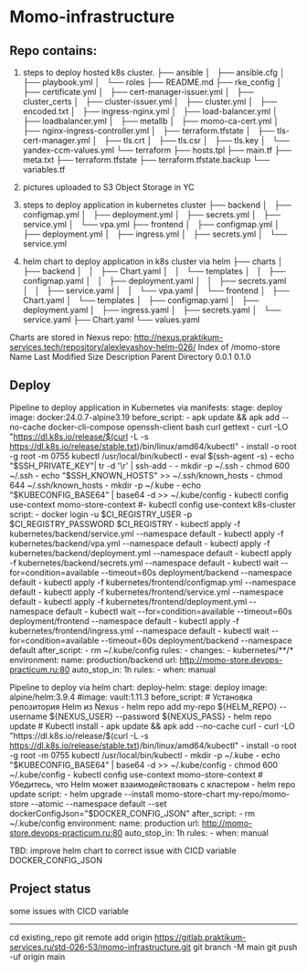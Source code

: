 # Momo-infrastructure
## Repo contains:
1) steps to deploy hosted k8s cluster.
├── ansible
│   ├── ansible.cfg
│   ├── playbook.yml
│   └── roles
├── README.md
├── rke_config
│   ├── certificate.yml
│   ├── cert-manager-issuer.yml
│   ├── cluster_certs
│   ├── cluster-issuer.yml
│   ├── cluster.yml
│   ├── encoded.txt
│   ├── ingress-nginx.yml
│   ├── load-balancer.yml
│   ├── loadbalancer.yml
│   ├── metallb
│   ├── momo-ca-cert.yml
│   ├── nginx-ingress-controller.yml
│   ├── terraform.tfstate
│   ├── tls-cert-manager.yml
│   ├── tls.crt
│   ├── tls.csr
│   ├── tls.key
│   └── yandex-ccm-values.yml
└── terraform
    ├── hosts.tpl
    ├── main.tf
    ├── meta.txt
    ├── terraform.tfstate
    ├── terraform.tfstate.backup
    └── variables.tf

2) pictures uploaded to S3 Object Storage in YC

3) steps to deploy application in kubernetes cluster
├── backend
│   ├── configmap.yml
│   ├── deployment.yml
│   ├── secrets.yml
│   ├── service.yml
│   └── vpa.yml
├── frontend
│   ├── configmap.yml
│   ├── deployment.yml
│   ├── ingress.yml
│   ├── secrets.yml
│   └── service.yml

4) helm chart to deploy application in k8s cluster via helm
├── charts
│   ├── backend
│   │   ├── Chart.yaml
│   │   └── templates
│   │       ├── configmap.yaml
│   │       ├── deployment.yaml
│   │       ├── secrets.yaml
│   │       ├── service.yaml
│   │       └── vpa.yaml
│   └── frontend
│       ├── Chart.yaml
│       └── templates
│           ├── configmap.yaml
│           ├── deployment.yaml
│           ├── ingress.yaml
│           ├── secrets.yaml
│           └── service.yaml
├── Chart.yaml
└── values.yaml

Charts are stored in Nexus repo: http://nexus.praktikum-services.tech/repository/alexlevashov-helm-026/
Index of /momo-store
Name	Last Modified	Size	Description
Parent Directory
0.0.1
0.1.0

## Deploy
Pipeline to deploy application in Kubernetes via manifests:
  stage: deploy
  image: docker:24.0.7-alpine3.19
  before_script:
    - apk update && apk add --no-cache docker-cli-compose openssh-client bash curl gettext
    - curl -LO "https://dl.k8s.io/release/$(curl -L -s https://dl.k8s.io/release/stable.txt)/bin/linux/amd64/kubectl"
    - install -o root -g root -m 0755 kubectl /usr/local/bin/kubectl
    - eval $(ssh-agent -s)
    - echo "$SSH_PRIVATE_KEY"| tr -d '\r' | ssh-add -
    - mkdir -p ~/.ssh
    - chmod 600 ~/.ssh
    - echo "$SSH_KNOWN_HOSTS" >> ~/.ssh/known_hosts
    - chmod 644 ~/.ssh/known_hosts
    - mkdir -p ~/.kube
    - echo "$KUBECONFIG_BASE64" | base64 -d >> ~/.kube/config
    - kubectl config use-context momo-store-context
      #- kubectl config use-context k8s-cluster
  script:
    - docker login -u $CI_REGISTRY_USER -p $CI_REGISTRY_PASSWORD $CI_REGISTRY
    - kubectl apply -f kubernetes/backend/service.yml --namespace default
    - kubectl apply -f kubernetes/backend/vpa.yml --namespace default
    - kubectl apply -f kubernetes/backend/deployment.yml --namespace default
    - kubectl apply -f kubernetes/backend/secrets.yml --namespace default
    - kubectl wait --for=condition=available --timeout=60s deployment/backend --namespace default
    - kubectl apply -f kubernetes/frontend/configmap.yml --namespace default
    - kubectl apply -f kubernetes/frontend/service.yml --namespace default
    - kubectl apply -f kubernetes/frontend/deployment.yml --namespace default
    - kubectl wait --for=condition=available --timeout=60s deployment/frontend --namespace default
    - kubectl apply -f kubernetes/frontend/ingress.yml --namespace default
    - kubectl wait --for=condition=available --timeout=60s deployment/backend --namespace default
  after_script:
    - rm ~/.kube/config
  rules:
    - changes:
      - kubernetes/**/*
  environment:
    name: production/backend
    url: http://momo-store.devops-practicum.ru:80
    auto_stop_in: 1h
  rules:
    - when: manual


Pipeline to deploy via helm chart:
deploy-helm:
  stage: deploy
  image: alpine/helm:3.9.4
    #image: vault:1.11.3
  before_script:
    # Установка репозитория Helm из Nexus
    - helm repo add my-repo ${HELM_REPO} --username ${NEXUS_USER} --password ${NEXUS_PASS}
    - helm repo update
    # Kubectl install
    - apk update && apk add --no-cache curl
    - curl -LO "https://dl.k8s.io/release/$(curl -L -s https://dl.k8s.io/release/stable.txt)/bin/linux/amd64/kubectl"
    - install -o root -g root -m 0755 kubectl /usr/local/bin/kubectl
    - mkdir -p ~/.kube
    - echo "$KUBECONFIG_BASE64" | base64 -d >> ~/.kube/config
    - chmod 600 ~/.kube/config
    - kubectl config use-context momo-store-context
    # Убедитесь, что Helm может взаимодействовать с кластером
    - helm repo update
  script:
    - helm upgrade --install momo-store-chart my-repo/momo-store --atomic --namespace default --set dockerConfigJson="$DOCKER_CONFIG_JSON"
  after_script:
    - rm ~/.kube/config
  environment:
    name: production
    url: http://momo-store.devops-practicum.ru:80
    auto_stop_in: 1h
  rules:
    - when: manual

TBD: improve helm chart to correct issue with CICD variable DOCKER_CONFIG_JSON

## Project status
some issues with CICD variable

-------------------------
cd existing_repo
git remote add origin https://gitlab.praktikum-services.ru/std-026-53/momo-infrastructure.git
git branch -M main
git push -uf origin main

